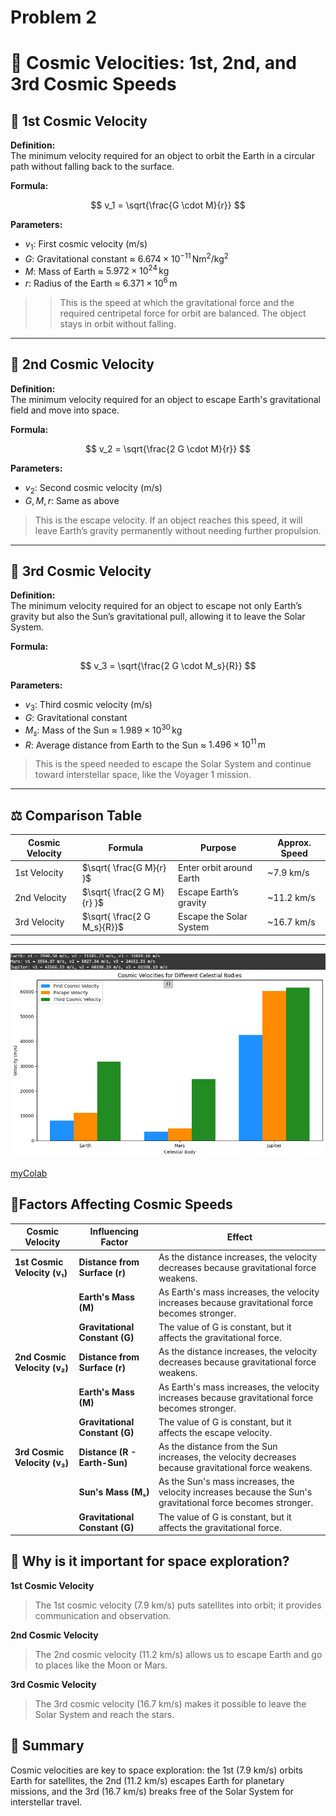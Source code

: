 # Problem 2

# 🚀 Cosmic Velocities: 1st, 2nd, and 3rd Cosmic Speeds

## 🔸 1st Cosmic Velocity

**Definition:**  
The minimum velocity required for an object to orbit the Earth in a circular path without falling back to the surface.

**Formula:**

$$
v_1 = \sqrt{\frac{G \cdot M}{r}}
$$

**Parameters:**

- $v_1$: First cosmic velocity (m/s)  
- $G$: Gravitational constant ≈ $6.674 \times 10^{-11} \, \text{Nm}^2/\text{kg}^2$
- $M$: Mass of Earth ≈ $5.972 \times 10^{24} \, \text{kg}$  
- $r$: Radius of the Earth ≈ $6.371 \times 10^6 \, \text{m}$

>> This is the speed at which the gravitational force and the required centripetal force for orbit are balanced. The object stays in orbit without falling.

---

## 🔸 2nd Cosmic Velocity

**Definition:**  
The minimum velocity required for an object to escape Earth's gravitational field and move into space.

**Formula:**

$$
v_2 = \sqrt{\frac{2 G \cdot M}{r}}
$$

**Parameters:**

- $v_2$: Second cosmic velocity (m/s)  
- $G, M, r$: Same as above

> This is the escape velocity. If an object reaches this speed, it will leave Earth’s gravity permanently without needing further propulsion.

---

## 🔸 3rd Cosmic Velocity

**Definition:**  
The minimum velocity required for an object to escape not only Earth’s gravity but also the Sun’s gravitational pull, allowing it to leave the Solar System.

**Formula:**

$$
v_3 = \sqrt{\frac{2 G \cdot M_s}{R}}
$$

**Parameters:**

- $v_3$: Third cosmic velocity (m/s)  
- $G$: Gravitational constant  
- $M_s$: Mass of the Sun ≈ $1.989 \times 10^{30} \, \text{kg}$  
- $R$: Average distance from Earth to the Sun ≈ $1.496 \times 10^{11} \, \text{m}$

> This is the speed needed to escape the Solar System and continue toward interstellar space, like the Voyager 1 mission.

---

## ⚖️ Comparison Table

| Cosmic Velocity | Formula                                | Purpose                             | Approx. Speed |
|-----------------|----------------------------------------|-------------------------------------|----------------|
| 1st Velocity    | $\sqrt{ \frac{G M}{r} }$           | Enter orbit around Earth            | ~7.9 km/s      |
| 2nd Velocity    | $\sqrt{ \frac{2 G M}{r} }$         | Escape Earth’s gravity              | ~11.2 km/s     |
| 3rd Velocity    | $\sqrt{ \frac{2 G M_s}{R}}$      | Escape the Solar System             | ~16.7 km/s     |

---

![alt text](image-3.png)

[myColab](https://colab.research.google.com/drive/1uiOnaCDWHXjZfUy9RQ69LR58JifvRkQd#scrollTo=KXlw8YCmAYHn)


## 🔻Factors Affecting Cosmic Speeds

| **Cosmic Velocity**    | **Influencing Factor**     | **Effect**                                                                |
|------------------------|----------------------------|--------------------------------------------------------------------------|
| **1st Cosmic Velocity (v₁)** | **Distance from Surface (r)** | As the distance increases, the velocity decreases because gravitational force weakens. |
|                        | **Earth's Mass (M)**        | As Earth's mass increases, the velocity increases because gravitational force becomes stronger. |
|                        | **Gravitational Constant (G)** | The value of G is constant, but it affects the gravitational force.      |
| **2nd Cosmic Velocity (v₂)** | **Distance from Surface (r)** | As the distance increases, the velocity decreases because gravitational force weakens. |
|                        | **Earth's Mass (M)**        | As Earth's mass increases, the velocity increases because gravitational force becomes stronger. |
|                        | **Gravitational Constant (G)** | The value of G is constant, but it affects the escape velocity.          |
| **3rd Cosmic Velocity (v₃)** | **Distance (R - Earth-Sun)** | As the distance from the Sun increases, the velocity decreases because gravitational force weakens. |
|                        | **Sun's Mass (Mₛ)**         | As the Sun's mass increases, the velocity increases because the Sun's gravitational force becomes stronger. |
|                        | **Gravitational Constant (G)** | The value of G is constant, but it affects the gravitational force.      |


## 🚀 Why is it important for space exploration?

 **1st Cosmic Velocity**  
> The 1st cosmic velocity (7.9 km/s) puts satellites into orbit; it provides communication and observation.  
>  
 **2nd Cosmic Velocity**  
> The 2nd cosmic velocity (11.2 km/s) allows us to escape Earth and go to places like the Moon or Mars.  
>  
 **3rd Cosmic Velocity**  
> The 3rd cosmic velocity (16.7 km/s) makes it possible to leave the Solar System and reach the stars.  

## 📌 Summary  
Cosmic velocities are key to space exploration: the 1st (7.9 km/s) orbits Earth for satellites, the 2nd (11.2 km/s) escapes Earth for planetary missions, and the 3rd (16.7 km/s) breaks free of the Solar System for interstellar travel.